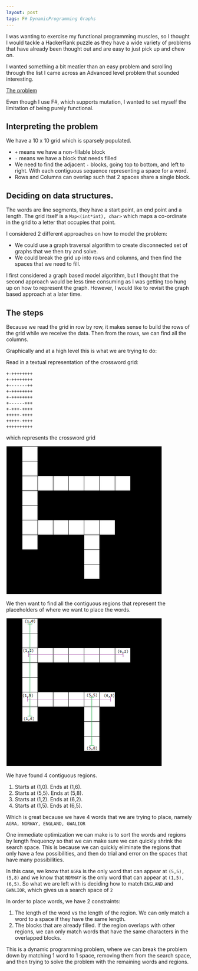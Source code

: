 ```yaml
---
layout: post
tags: F# DynamicProgramming Graphs
---
```


I was wanting to exercise my functional programming muscles, so I thought I would tackle a HackerRank puzzle as they have a wide variety of problems that have already been thought out and are easy to just pick up and chew on.

I wanted something a bit meatier than an easy problem and scrolling through the list I came across an Advanced level problem that sounded interesting.

[The problem](https://www.hackerrank.com/challenges/crosswords-101/problem)

Even though I use F#, which supports mutation, I wanted to set myself the limitation of being purely functional.

## Interpreting the problem

We have a 10 x 10 grid which is sparsely populated.
- `+` means we have a non-fillable block
- `-` means we have a block that needs filled
- We need to find the adjacent `-` blocks, going top to bottom, and left to right. With each contiguous sequence representing a space for a word.
- Rows and Columns can overlap such that 2 spaces share a single block.


## Deciding on data structures.
The words are line segments, they have a start point, an end point and a length.
The grid itself is a `Map<(int*int), char>` which maps a co-ordinate in the grid to a letter that occupies that point.

I considered 2 different approaches on how to model the problem:
 - We could use a graph traversal algorithm to create disconnected set of graphs that we then try and solve.
 - We could break the grid up into rows and columns, and then find the spaces that we need to fill.
 
I first considered a graph based model algorithm, but I thought that the second approach would be less time consuming as I was getting too hung up on how to represent the graph. However, I would like to revisit the graph based approach at a later time.

## The steps
Because we read the grid in row by row, it makes sense to build the rows of the grid while we receive the data.
Then from the rows, we can find all the columns.

Graphically and at a high level this is what we are trying to do:

Read in a textual representation of the crossword grid:
```
+-++++++++
+-++++++++
+-------++
+-++++++++
+-++++++++
+------+++
+-+++-++++
+++++-++++
+++++-++++
++++++++++
```

which represents the crossword grid 

![Blank crossword](/assets/images/posts/2020-05-29/EmptyCrossWord.png)

We then want to find all the contiguous regions that represent the placeholders of where we want to place the words.

![Find Rows and Columns](/assets/images/posts/2020-05-29/ColumnsAndRowsIdentified.png)

We have found 4 contiguous regions.
1. Starts at (1,0). Ends at (1,6).
1. Starts at (5,5). Ends at (5,8).
1. Starts at (1,2). Ends at (6,2).
1. Starts at (1,5). Ends at (6,5).

Which is great because we have 4 words that we are trying to place, namely `AGRA, NORWAY, ENGLAND, GWALIOR`

One immediate optimization we can make is to sort the words and regions by length frequency so that we can make sure we can quickly shrink the search space. This is because we can quickly eliminate the regions that only have a few possibilities, and then do trial and error on the spaces that have many possibilities.

In this case, we know that `AGRA` is the only word that can appear at `(5,5), (5,8)` and we know that `NORWAY` is the only word that can appear at `(1,5), (6,5)`.
So what we are left with is deciding how to match `ENGLAND` and `GWALIOR`, which gives us a search space of `2`

In order to place words, we have 2 constraints:
1. The length of the word vs the length of the region. We can only match a word to a space if they have the same length.
1. The blocks that are already filled. If the region overlaps with other regions, we can only match words that have the same characters in the overlapped blocks.

This is a dynamic programming problem, where we can break the problem down by matching 1 word to 1 space, removing them from the search space, and then trying to solve the problem with the remaining words and regions.
